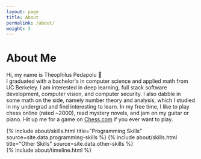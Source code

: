 ```yaml
---
layout: page
title: About
permalink: /about/
weight: 3
---
```


# **About Me**

Hi, my name is Theophilus Pedapolu :wave:<br>
I graduated with a bachelor's in computer science and applied math from UC Berkeley. I am interested in deep learning, full stack software development, computer vision, and computer security. I also dabble in some math on the side, namely number theory and analysis, which I studied in my undergrad and find interesting to learn. In my free time, I like to play chess online (rated ~2000), read mystery novels, and jam on my guitar or piano. Hit up me for a game on [Chess.com](https://www.chess.com/member/starshopper22) if you ever want to play.

<div class="row">
{% include about/skills.html title="Programming Skills" source=site.data.programming-skills %}
{% include about/skills.html title="Other Skills" source=site.data.other-skills %}
</div>

<div class="row">
{% include about/timeline.html %}
</div>